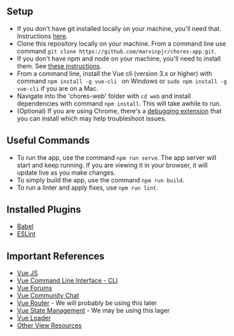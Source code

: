 ## Setup
  * If you don't have git installed locally on your machine, you'll need that. Instructions [here](https://git-scm.com/book/en/v2/Getting-Started-Installing-Git).
  * Clone this repository locally on your machine. From a command line use command `git clone https://github.com/marvinpjr/chores-app.git`.
  * If you don't have npm and node on your machine, you'll need to install them. See [these instructions](https://docs.npmjs.com/downloading-and-installing-node-js-and-npm).
  * From a command line, install the Vue cli (version 3.x or higher) with command `npm install -g vue-cli ` on Windows or `sudo npm install -g vue-cli` if you are on a Mac.
  * Navigate into the 'chores-web' folder with `cd web` and install dependencies with command `npm install`. This will take awhile to run.
  * (Optional) If you are using Chrome, there's a [debugging extension](https://chrome.google.com/webstore/detail/vuejs-devtools/nhdogjmejiglipccpnnnanhbledajbpd) that you can install which may help troubleshoot issues. 

## Useful Commands
  * To run the app, use the command `npm run serve`. The app server will start and keep running. If you are viewing it in your browser, it will update live as you make changes.
  * To simply build the app, use the command `npm run build`.
  * To run a linter and apply fixes, use `npm run lint`.

## Installed Plugins
  * [Babel](https://github.com/vuejs/vue-cli/tree/dev/packages/%40vue/cli-plugin-babel)
  * [ESLint](https://github.com/vuejs/vue-cli/tree/dev/packages/%40vue/cli-plugin-eslint)
  
## Important References
  * [Vue JS](https://vuejs.org/v2/guide/)  
  * [Vue Command Line Interface - CLI](https://cli.vuejs.org)
  * [Vue Forums](https://forum.vuejs.org)
  * [Vue Community Chat](https://chat.vuejs.org)
  * [Vue Router](https://router.vuejs.org) - We will probably be using this later
  * [Vue State Management](https://vuex.vuejs.org) - We may be using this lager
  * [Vue Loader](https://vue-loader.vuejs.org)
  * [Other View Resources](https://github.com/vuejs/awesome-vue#resources)
  